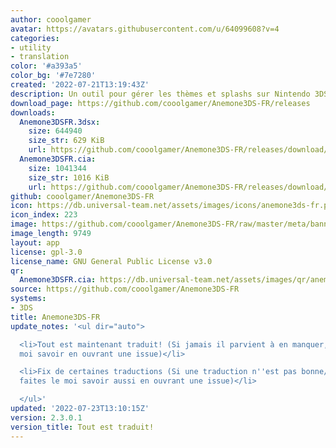 ```yaml
---
author: cooolgamer
avatar: https://avatars.githubusercontent.com/u/64099608?v=4
categories:
- utility
- translation
color: '#a393a5'
color_bg: '#7e7280'
created: '2022-07-21T13:19:43Z'
description: Un outil pour gérer les thèmes et splashs sur Nintendo 3DS
download_page: https://github.com/cooolgamer/Anemone3DS-FR/releases
downloads:
  Anemone3DSFR.3dsx:
    size: 644940
    size_str: 629 KiB
    url: https://github.com/cooolgamer/Anemone3DS-FR/releases/download/2.3.0.1/Anemone3DSFR.3dsx
  Anemone3DSFR.cia:
    size: 1041344
    size_str: 1016 KiB
    url: https://github.com/cooolgamer/Anemone3DS-FR/releases/download/2.3.0.1/Anemone3DSFR.cia
github: cooolgamer/Anemone3DS-FR
icon: https://db.universal-team.net/assets/images/icons/anemone3ds-fr.png
icon_index: 223
image: https://github.com/cooolgamer/Anemone3DS-FR/raw/master/meta/banner.png
image_length: 9749
layout: app
license: gpl-3.0
license_name: GNU General Public License v3.0
qr:
  Anemone3DSFR.cia: https://db.universal-team.net/assets/images/qr/anemone3dsfr-cia.png
source: https://github.com/cooolgamer/Anemone3DS-FR
systems:
- 3DS
title: Anemone3DS-FR
update_notes: '<ul dir="auto">

  <li>Tout est maintenant traduit! (Si jamais il parvient à en manquer, faites le
  moi savoir en ouvrant une issue)</li>

  <li>Fix de certaines traductions (Si une traduction n''est pas bonne/sort de l''écran,
  faites le moi savoir aussi en ouvrant une issue)</li>

  </ul>'
updated: '2022-07-23T13:10:15Z'
version: 2.3.0.1
version_title: Tout est traduit!
---
```

